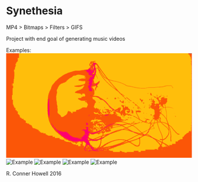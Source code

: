 # Synethesia
MP4 > Bitmaps > Filters > GIFS

Project with end goal of generating music videos


Examples:
![Example](successful/jellyfish.gif)
![Example](successful/dark2.gif)
![Example](successful/waveWarm.gif)
![Example](successful/funkyIguana.gif)
![Example](successful/moving.gif)

R. Conner Howell 2016
